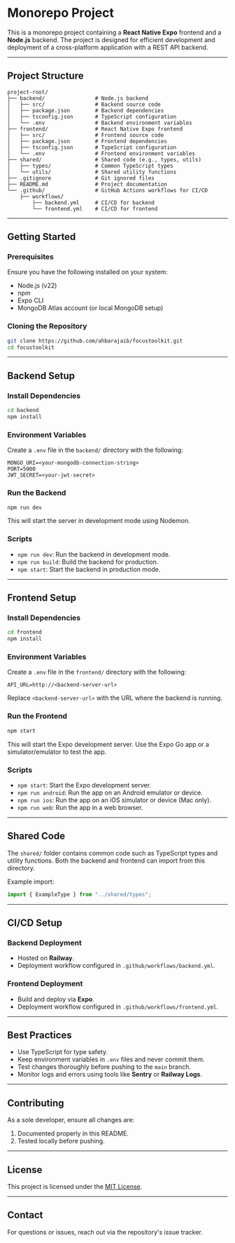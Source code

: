 # Monorepo Project

This is a monorepo project containing a **React Native Expo** frontend and a **Node.js** backend. The project is designed for efficient development and deployment of a cross-platform application with a REST API backend.

---

## **Project Structure**

```
project-root/
├── backend/                # Node.js backend
│   ├── src/                # Backend source code
│   ├── package.json        # Backend dependencies
│   ├── tsconfig.json       # TypeScript configuration
│   └── .env                # Backend environment variables
├── frontend/               # React Native Expo frontend
│   ├── src/                # Frontend source code
│   ├── package.json        # Frontend dependencies
│   ├── tsconfig.json       # TypeScript configuration
│   └── .env                # Frontend environment variables
├── shared/                 # Shared code (e.g., types, utils)
│   ├── types/              # Common TypeScript types
│   └── utils/              # Shared utility functions
├── .gitignore              # Git ignored files
├── README.md               # Project documentation
└── .github/                # GitHub Actions workflows for CI/CD
    ├── workflows/
        ├── backend.yml     # CI/CD for backend
        └── frontend.yml    # CI/CD for frontend
```

---

## **Getting Started**

### **Prerequisites**

Ensure you have the following installed on your system:

- Node.js (v22)
- npm
- Expo CLI
- MongoDB Atlas account (or local MongoDB setup)

### **Cloning the Repository**

```bash
git clone https://github.com/ahbarajaib/focustoolkit.git
cd focustoolkit
```

---

## **Backend Setup**

### **Install Dependencies**

```bash
cd backend
npm install
```

### **Environment Variables**

Create a `.env` file in the `backend/` directory with the following:

```env
MONGO_URI=<your-mongodb-connection-string>
PORT=5000
JWT_SECRET=<your-jwt-secret>
```

### **Run the Backend**

```bash
npm run dev
```

This will start the server in development mode using Nodemon.

### **Scripts**

- `npm run dev`: Run the backend in development mode.
- `npm run build`: Build the backend for production.
- `npm start`: Start the backend in production mode.

---

## **Frontend Setup**

### **Install Dependencies**

```bash
cd frontend
npm install
```

### **Environment Variables**

Create a `.env` file in the `frontend/` directory with the following:

```env
API_URL=http://<backend-server-url>
```

Replace `<backend-server-url>` with the URL where the backend is running.

### **Run the Frontend**

```bash
npm start
```

This will start the Expo development server. Use the Expo Go app or a simulator/emulator to test the app.

### **Scripts**

- `npm start`: Start the Expo development server.
- `npm run android`: Run the app on an Android emulator or device.
- `npm run ios`: Run the app on an iOS simulator or device (Mac only).
- `npm run web`: Run the app in a web browser.

---

## **Shared Code**

The `shared/` folder contains common code such as TypeScript types and utility functions. Both the backend and frontend can import from this directory.

Example import:

```typescript
import { ExampleType } from "../shared/types";
```

---

## **CI/CD Setup**

### **Backend Deployment**

- Hosted on **Railway**.
- Deployment workflow configured in `.github/workflows/backend.yml`.

### **Frontend Deployment**

- Build and deploy via **Expo**.
- Deployment workflow configured in `.github/workflows/frontend.yml`.

---

## **Best Practices**

- Use TypeScript for type safety.
- Keep environment variables in `.env` files and never commit them.
- Test changes thoroughly before pushing to the `main` branch.
- Monitor logs and errors using tools like **Sentry** or **Railway Logs**.

---

## **Contributing**

As a sole developer, ensure all changes are:

1. Documented properly in this README.
2. Tested locally before pushing.

---

## **License**

This project is licensed under the [MIT License](LICENSE).

---

## **Contact**

For questions or issues, reach out via the repository's issue tracker.
